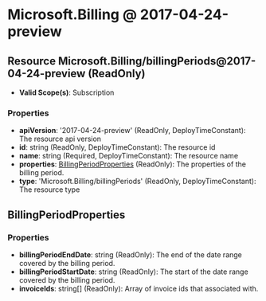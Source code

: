 # Microsoft.Billing @ 2017-04-24-preview

## Resource Microsoft.Billing/billingPeriods@2017-04-24-preview (ReadOnly)
* **Valid Scope(s)**: Subscription
### Properties
* **apiVersion**: '2017-04-24-preview' (ReadOnly, DeployTimeConstant): The resource api version
* **id**: string (ReadOnly, DeployTimeConstant): The resource id
* **name**: string (Required, DeployTimeConstant): The resource name
* **properties**: [BillingPeriodProperties](#billingperiodproperties) (ReadOnly): The properties of the billing period.
* **type**: 'Microsoft.Billing/billingPeriods' (ReadOnly, DeployTimeConstant): The resource type

## BillingPeriodProperties
### Properties
* **billingPeriodEndDate**: string (ReadOnly): The end of the date range covered by the billing period.
* **billingPeriodStartDate**: string (ReadOnly): The start of the date range covered by the billing period.
* **invoiceIds**: string[] (ReadOnly): Array of invoice ids that associated with.


